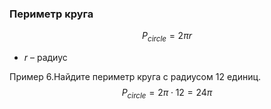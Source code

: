 ### Периметр круга
$$P_{circle}=2\pi r$$
- $r$ – радиус

Пример 6.Найдите периметр круга с радиусом 12 единиц.
$$P_{circle}=2\pi\cdot 12=24\pi$$